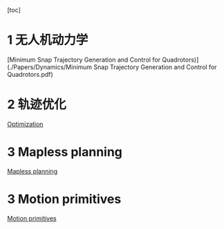 [toc]

# 1 无人机动力学

[Minimum Snap Trajectory Generation and Control for Quadrotors)](./Papers/Dynamics/Minimum Snap Trajectory Generation and Control for Quadrotors.pdf)



# 2 轨迹优化

[Optimization](./Papers/Optimization/)



# 3 Mapless planning

[Mapless planning](./Papers/MaplessPlanning/)



# 3 Motion primitives

[ Motion primitives](./Papers/MotionPrimitives/)

